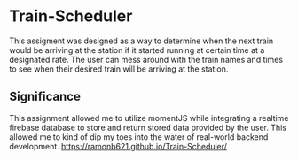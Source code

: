 # Train-Scheduler
This assigment was designed as a way to determine when the next train would be arriving at the station if it started running at certain time at a designated rate.  The user can mess around with the train names and times to see when their desired train will be arriving at the station.

## Significance
This assignment allowed me to utilize momentJS while integrating a realtime firebase database to store and return stored data provided by the user.  This allowed me to kind of dip my toes into the water of real-world backend development.
https://ramonb621.github.io/Train-Scheduler/
